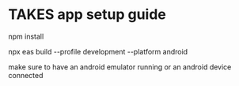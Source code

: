 # TAKES app setup guide 

npm install  

npx eas build --profile development --platform android

make sure to have an android emulator running or an android device connected
